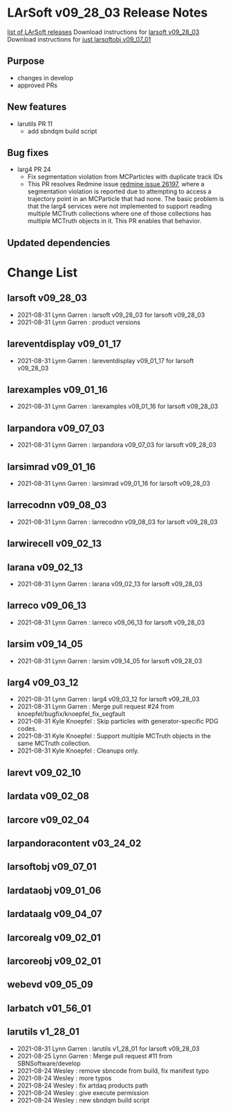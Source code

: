 LArSoft v09_28_03 Release Notes
======================================================================

[list of LArSoft releases](LArSoft_release_list)
Download instructions for [larsoft v09_28_03](http://scisoft.fnal.gov/scisoft/bundles/larsoft/v09_28_03/larsoft-v09_28_03.html)
Download instructions for [just larsoftobj v09_07_01](http://scisoft.fnal.gov/scisoft/bundles/larsoftobj/v09_07_01/larsoftobj-v09_07_01.html)

Purpose
--------------------

-   changes in develop
-   approved PRs

New features
------------------------------

-   larutils PR 11
    -   add sbndqm build script

Bug fixes
------------------------

-   larg4 PR 24
    -   Fix segmentation violation from MCParticles with duplicate track IDs
    -   This PR resolves Redmine issue [redmine issue 26197](https://cdcvs.fnal.gov/redmine/issues/26197), where a segmentation violation is reported due to attempting to access a trajectory point in an MCParticle that had none. The basic problem is that the larg4 services were not implemented to support reading multiple MCTruth collections where one of those collections has multiple MCTruth objects in it. This PR enables that behavior.

Updated dependencies
----------------------------------------------

Change List
============================

larsoft v09_28_03
------------------------------------------

-   2021-08-31 Lynn Garren : larsoft v09_28_03 for larsoft v09_28_03
-   2021-08-31 Lynn Garren : product versions

lareventdisplay v09_01_17
----------------------------------------------------------

-   2021-08-31 Lynn Garren : lareventdisplay v09_01_17 for larsoft v09_28_03

larexamples v09_01_16
--------------------------------------------------

-   2021-08-31 Lynn Garren : larexamples v09_01_16 for larsoft v09_28_03

larpandora v09_07_03
------------------------------------------------

-   2021-08-31 Lynn Garren : larpandora v09_07_03 for larsoft v09_28_03

larsimrad v09_01_16
----------------------------------------------

-   2021-08-31 Lynn Garren : larsimrad v09_01_16 for larsoft v09_28_03

larrecodnn v09_08_03
------------------------------------------------

-   2021-08-31 Lynn Garren : larrecodnn v09_08_03 for larsoft v09_28_03

larwirecell v09_02_13
--------------------------------------------------

larana v09_02_13
----------------------------------------

-   2021-08-31 Lynn Garren : larana v09_02_13 for larsoft v09_28_03

larreco v09_06_13
------------------------------------------

-   2021-08-31 Lynn Garren : larreco v09_06_13 for larsoft v09_28_03

larsim v09_14_05
----------------------------------------

-   2021-08-31 Lynn Garren : larsim v09_14_05 for larsoft v09_28_03

larg4 v09_03_12
--------------------------------------

-   2021-08-31 Lynn Garren : larg4 v09_03_12 for larsoft v09_28_03
-   2021-08-31 Lynn Garren : Merge pull request \#24 from knoepfel/bugfix/knoepfel_fix_segfault
-   2021-08-31 Kyle Knoepfel : Skip particles with generator-specific PDG codes.
-   2021-08-31 Kyle Knoepfel : Support multiple MCTruth objects in the same MCTruth collection.
-   2021-08-31 Kyle Knoepfel : Cleanups only.

larevt v09_02_10
----------------------------------------

lardata v09_02_08
------------------------------------------

larcore v09_02_04
------------------------------------------

larpandoracontent v03_24_02
--------------------------------------------------------------

larsoftobj v09_07_01
------------------------------------------------

lardataobj v09_01_06
------------------------------------------------

lardataalg v09_04_07
------------------------------------------------

larcorealg v09_02_01
------------------------------------------------

larcoreobj v09_02_01
------------------------------------------------

webevd v09_05_09
----------------------------------------

larbatch v01_56_01
--------------------------------------------

larutils v1_28_01
------------------------------------------

-   2021-08-31 Lynn Garren : larutils v1_28_01 for larsoft v09_28_03
-   2021-08-25 Lynn Garren : Merge pull request \#11 from SBNSoftware/develop
-   2021-08-24 Wesley : remove sbncode from build, fix manifest typo
-   2021-08-24 Wesley : more typos
-   2021-08-24 Wesley : fix artdaq products path
-   2021-08-24 Wesley : give execute permission
-   2021-08-24 Wesley : new sbndqm build script
